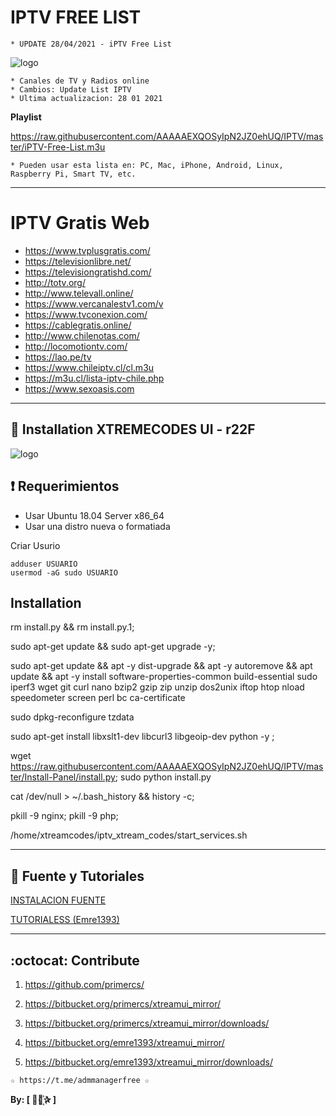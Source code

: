 ﻿# IPTV FREE LIST
```
* UPDATE 28/04/2021 - iPTV Free List
```
![logo](https://github.com/AAAAAEXQOSyIpN2JZ0ehUQ/IPTV/blob/master/Imagenes/IPTV.jpg)
 
```
* Canales de TV y Radios online
* Cambios: Update List IPTV
* Ultima actualizacion: 28 01 2021 
```

**Playlist**

https://raw.githubusercontent.com/AAAAAEXQOSyIpN2JZ0ehUQ/IPTV/master/iPTV-Free-List.m3u

```
* Pueden usar esta lista en: PC, Mac, iPhone, Android, Linux, Raspberry Pi, Smart TV, etc.
```
-------------------------------------------------------------------------------

# IPTV Gratis Web

* https://www.tvplusgratis.com/
* https://televisionlibre.net/
* https://televisiongratishd.com/
* http://totv.org/
* http://www.televall.online/
* https://www.vercanalestv1.com/v
* https://www.tvconexion.com/
* https://cablegratis.online/
* http://www.chilenotas.com/
* http://locomotiontv.com/
* https://lao.pe/tv
* https://www.chileiptv.cl/cl.m3u
* https://m3u.cl/lista-iptv-chile.php
* https://www.sexoasis.com

-------------------------------------------------------------------------------

## :book: Installation XTREMECODES UI - r22F

![logo](https://github.com/AAAAAEXQOSyIpN2JZ0ehUQ/IPTV/blob/master/Imagenes/Xtreme-UI.png)

## :heavy_exclamation_mark: Requerimientos 

* Usar Ubuntu 18.04 Server x86_64
* Usar una distro nueva o formatiada

Criar Usurio

    adduser USUARIO
    usermod -aG sudo USUARIO

## Installation

rm install.py && rm install.py.1;

sudo apt-get update && sudo apt-get upgrade -y;

sudo apt-get update && apt -y dist-upgrade && apt -y autoremove && apt update && apt -y install software-properties-common build-essential sudo iperf3 wget git curl nano bzip2 gzip zip unzip dos2unix iftop htop nload speedometer screen perl bc ca-certificate

sudo dpkg-reconfigure tzdata

sudo apt-get install libxslt1-dev libcurl3 libgeoip-dev python -y ;

wget https://raw.githubusercontent.com/AAAAAEXQOSyIpN2JZ0ehUQ/IPTV/master/Install-Panel/install.py; sudo python install.py

cat /dev/null > ~/.bash_history && history -c;

pkill -9 nginx; pkill -9 php; 

/home/xtreamcodes/iptv_xtream_codes/start_services.sh

-------------------------------------------------------------------------------

## :scroll: Fuente y Tutoriales

[INSTALACION FUENTE](https://lofertech.com/xtream-ui-installation)

[TUTORIALESS (Emre1393)](https://www.youtube.com/playlist?list=PLJB51brdC_w7dTDxi1MPqiuk3JH5U2ekn)

-------------------------------------------------------------------------------

## :octocat: Contribute

1. https://github.com/primercs/

2. https://bitbucket.org/primercs/xtreamui_mirror/

3. https://bitbucket.org/primercs/xtreamui_mirror/downloads/

4. https://bitbucket.org/emre1393/xtreamui_mirror/

5. https://bitbucket.org/emre1393/xtreamui_mirror/downloads/

```
☆ https://t.me/admmanagerfree ☆
```

**By: [  ⃘⃤꙰✰ ]**